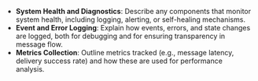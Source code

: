 - **System Health and Diagnostics**: Describe any components that monitor system health, including logging, alerting, or self-healing mechanisms.
- **Event and Error Logging**: Explain how events, errors, and state changes are logged, both for debugging and for ensuring transparency in message flow.
- **Metrics Collection**: Outline metrics tracked (e.g., message latency, delivery success rate) and how these are used for performance analysis.